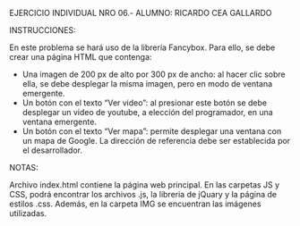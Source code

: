 EJERCICIO INDIVIDUAL NRO 06.-
ALUMNO: RICARDO CEA GALLARDO

INSTRUCCIONES:

En este problema se hará uso de la librería Fancybox. Para ello, se debe crear una página HTML que contenga:

- Una imagen de 200 px de alto por 300 px de ancho: al hacer clic sobre ella, se
debe desplegar la misma imagen, pero en modo de ventana emergente.
- Un botón con el texto “Ver video”: al presionar este botón se debe desplegar un video de youtube, a elección del programador, en una ventana emergente.
- Un botón con el texto “Ver mapa”: permite desplegar una ventana con un mapa
de Google. La dirección de referencia debe ser establecida por el desarrollador.

NOTAS:

Archivo index.html contiene la página web principal.
En las carpetas JS y CSS, podrá encontrar los archivos .js, la libreria de jQuary y la página de estilos .css. Además, en la carpeta IMG se encuentran las imágenes utilizadas.


